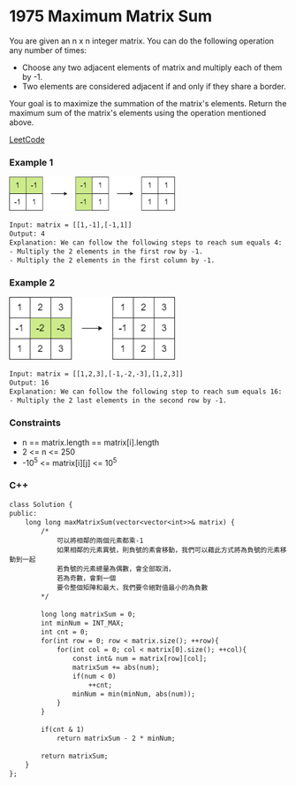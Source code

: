 # 1975 Maximum Matrix Sum

You are given an n x n integer matrix. You can do the following operation any number of times:

* Choose any two adjacent elements of matrix and multiply each of them by -1.
* Two elements are considered adjacent if and only if they share a border.

Your goal is to maximize the summation of the matrix's elements. Return the maximum sum of the matrix's elements using the operation mentioned above.

[LeetCode](https://leetcode.cn/problems/maximum-matrix-sum/description/)

### Example 1

<img src="img/1975_1.png" width = "300"/>

```
Input: matrix = [[1,-1],[-1,1]]
Output: 4
Explanation: We can follow the following steps to reach sum equals 4:
- Multiply the 2 elements in the first row by -1.
- Multiply the 2 elements in the first column by -1.
```

### Example 2

<img src="img/1975_2.png" width = "300"/>

```
Input: matrix = [[1,2,3],[-1,-2,-3],[1,2,3]]
Output: 16
Explanation: We can follow the following step to reach sum equals 16:
- Multiply the 2 last elements in the second row by -1.
```

### Constraints

* n == matrix.length == matrix[i].length
* 2 <= n <= 250
* -10<sup>5</sup> <= matrix[i][j] <= 10<sup>5</sup>

### C++ 

```
class Solution {
public:
    long long maxMatrixSum(vector<vector<int>>& matrix) {
        /*
            可以將相鄰的兩個元素都乘-1
            如果相鄰的元素異號，則負號的素會移動，我們可以藉此方式將為負號的元素移動到一起
            若負號的元素總量為偶數，會全部取消，
            若為奇數，會剩一個
            要令整個矩陣和最大，我們要令絕對值最小的為負數
        */
        
        long long matrixSum = 0;
        int minNum = INT_MAX;
        int cnt = 0;
        for(int row = 0; row < matrix.size(); ++row){
            for(int col = 0; col < matrix[0].size(); ++col){
                const int& num = matrix[row][col];
                matrixSum += abs(num);
                if(num < 0)
                    ++cnt;
                minNum = min(minNum, abs(num));
            }
        }

        if(cnt & 1)
            return matrixSum - 2 * minNum;
        
        return matrixSum;        
    }
};
```